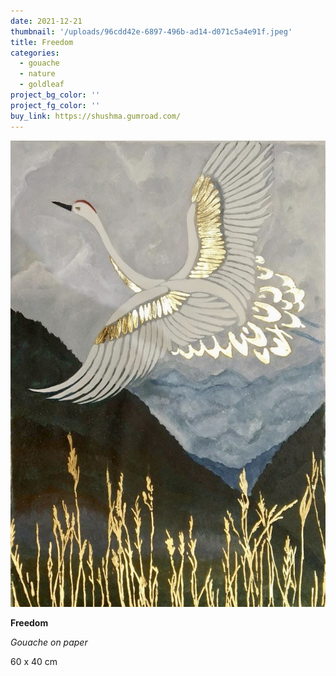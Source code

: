 ```yaml
---
date: 2021-12-21
thumbnail: '/uploads/96cdd42e-6897-496b-ad14-d071c5a4e91f.jpeg'
title: Freedom
categories:
  - gouache
  - nature
  - goldleaf
project_bg_color: ''
project_fg_color: ''
buy_link: https://shushma.gumroad.com/
---
```


![](/uploads/96cdd42e-6897-496b-ad14-d071c5a4e91f.jpeg)

**Freedom**

_Gouache on paper_

60 x 40 cm
